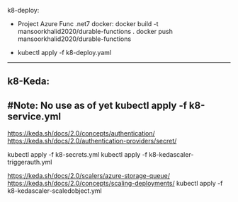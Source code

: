 
k8-deploy:
- Project Azure Func .net7
  docker:
  docker build -t mansoorkhalid2020/durable-functions .
  docker push mansoorkhalid2020/durable-functions

- kubectl apply -f k8-deploy.yaml
-----------------------------------
k8-Keda:
-----------------------------------
#Note: No use as of yet
kubectl apply -f k8-service.yml	
-----------------------------------
https://keda.sh/docs/2.0/concepts/authentication/
https://keda.sh/docs/2.0/authentication-providers/secret/

kubectl apply -f k8-secrets.yml
kubectl apply -f k8-kedascaler-triggerauth.yml

https://keda.sh/docs/2.0/scalers/azure-storage-queue/
https://keda.sh/docs/2.0/concepts/scaling-deployments/
kubectl apply -f k8-kedascaler-scaledobject.yml